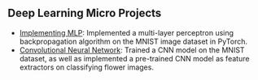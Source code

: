 ## Deep Learning Micro Projects
- [Implementing MLP](https://github.com/qyzqyz1/Data-Science-Portfolio/blob/master/Python%20Projects/Python%20-%20Machine%20Learning/Deep%20Learning%20Micro%20Projects/Implementing%20MLP.ipynb): Implemented a multi-layer perceptron using backpropagation algorithm on the MNIST image dataset in PyTorch.  
- [Convolutional Neural Network](https://github.com/qyzqyz1/Data-Science-Portfolio/blob/master/Python%20Projects/Python%20-%20Machine%20Learning/Deep%20Learning%20Micro%20Projects/Convolutional_Neural_Network.ipynb): Trained a CNN model on the MNIST dataset, as well as implemented a pre-trained CNN model as feature extractors on classifying flower images.
